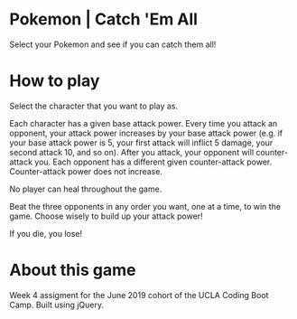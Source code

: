 # Pokemon | Catch 'Em All
Select your Pokemon and see if you can catch them all!

# How to play
Select the character that you want to play as.

Each character has a given base attack power. Every time you attack an opponent, your attack power increases by your base attack power (e.g. if your base attack power is 5, your first attack will inflict 5 damage, your second attack 10, and so on).
After you attack, your opponent will counter-attack you. Each opponent has a different given counter-attack power. Counter-attack power does not increase.

No player can heal throughout the game.

Beat the three opponents in any order you want, one at a time, to win the game. Choose wisely to build up your attack power!

If you die, you lose!

# About this game
Week 4 assigment for the June 2019 cohort of the UCLA Coding Boot Camp. Built using jQuery.
